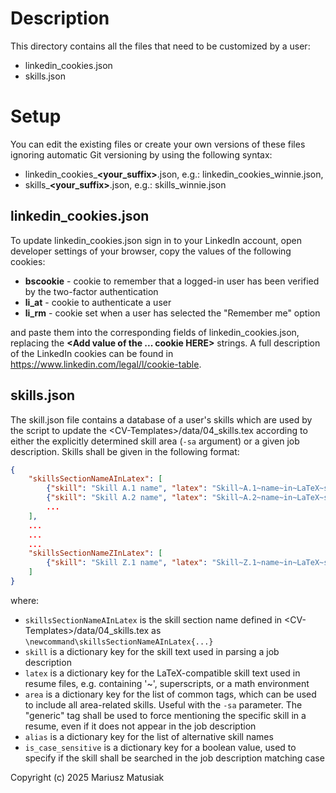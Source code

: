 # Description

This directory contains all the files that need to be customized by a user:
- linkedin_cookies.json
- skills.json

# Setup

You can edit the existing files or create your own versions of these files ignoring automatic Git versioning by using the following syntax:
- linkedin_cookies_**<your_suffix>**.json, e.g.: linkedin_cookies_winnie.json,
- skills_**<your_suffix>**.json, e.g.: skills_winnie.json

## linkedin_cookies.json

To update linkedin_cookies.json sign in to your LinkedIn account, open developer settings of your browser, copy the values of the following cookies:

- **bscookie** - cookie to remember that a logged-in user has been verified by the two-factor authentication
- **li_at** - cookie to authenticate a user
- **li_rm** - cookie set when a user has selected the "Remember me" option

and paste them into the corresponding fields of linkedin_cookies.json, replacing the **\<Add value of the ... cookie HERE\>** strings. A full description of the LinkedIn cookies can be found in https://www.linkedin.com/legal/l/cookie-table.

## skills.json

The skill.json file contains a database of a user's skills which are used by the script to update the \<CV-Templates\>/data/04_skills.tex according to either the explicitly determined skill area (`-sa` argument) or a given job description. Skills shall be given in the following format:
```json
{
    "skillsSectionNameAInLatex": [
        {"skill": "Skill A.1 name", "latex": "Skill~A.1~name~in~LaTeX~syntax", "area": ["skill_area_1", "skill_area_2", ...], "alias": ["Alternative A.1 name", ...], "is_case_sensitive": false},
        {"skill": "Skill A.2 name", "latex": "Skill~A.2~name~in~LaTeX~syntax", "area": ["skill_area_2", "skill_area_3", "generic"], "alias": ["Alternative A.2 name"], "is_case_sensitive": true},
        ...
    ],
    ...
    ...
    ...
    "skillsSectionNameZInLatex": [
        {"skill": "Skill Z.1 name", "latex": "Skill~Z.1~name~in~LaTeX~syntax", "area": ["skill_area_1", "skill_area_3", "generic"], "alias": [], "is_case_sensitive": false}
    ]
}
```
where:
- `skillsSectionNameAInLatex` is the skill section name defined in \<CV-Templates\>/data/04_skills.tex as  `\newcommand\skillsSectionNameAInLatex{...}`
- `skill` is a dictionary key for the skill text used in parsing a job description
- `latex` is a dictionary key for the LaTeX-compatible skill text used in resume files, e.g. containing '~', superscripts, or a math environment 
- `area` is a dictionary key for the list of common tags, which can be used to include all area-related skills. Useful with the `-sa` parameter. The "generic" tag shall be used to force mentioning the specific skill in a resume, even if it does not appear in the job description
- `alias` is a dictionary key for the list of alternative skill names
- `is_case_sensitive` is a dictionary key for a boolean value, used to specify if the skill shall be searched in the job description matching case

Copyright (c) 2025 Mariusz Matusiak